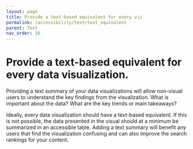```yaml
---
layout: page
title: Provide a text-based equivalent for every viz
permalink: /accessibility/text/text_equivalent
parent: Text
nav_order: 16
---
```


# Provide a text-based equivalent for every data visualization. 

Providing a text summary of your data visualizations will allow non-visual users to understand the key findings from the visualization. What is important about the data? What are the key trends or main takeaways? 

Ideally, every data visualization should have a text-based equivalent. If this is not possible, the data presented in the visual should at a minimum be summarized in an accessible table. Adding a text summary will benefit any users that find the visualization confusing and can also improve the search rankings for your content. 

